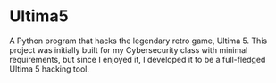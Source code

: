 # Ultima5
A Python program that hacks the legendary retro game, Ultima 5. This project was initially built for my Cybersecurity class with minimal requirements, but since I enjoyed it, I developed it to be a full-fledged Ultima 5 hacking tool.

